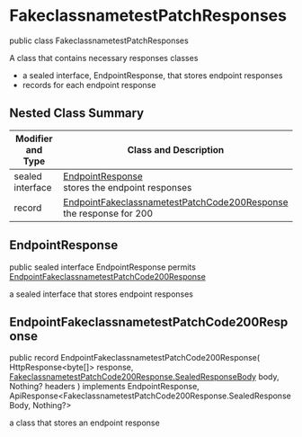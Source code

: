 # FakeclassnametestPatchResponses

public class FakeclassnametestPatchResponses

A class that contains necessary responses classes
- a sealed interface, EndpointResponse, that stores endpoint responses
- records for each endpoint response

## Nested Class Summary
| Modifier and Type | Class and Description |
| ----------------- | --------------------- |
| sealed interface | [EndpointResponse](#endpointresponse)<br> stores the endpoint responses |
| record | [EndpointFakeclassnametestPatchCode200Response](#endpointfakeclassnametestpatchcode200response)<br> the response for 200 |

## EndpointResponse
public sealed interface EndpointResponse permits<br>
[EndpointFakeclassnametestPatchCode200Response](#endpointfakeclassnametestpatchcode200response)

a sealed interface that stores endpoint responses

## EndpointFakeclassnametestPatchCode200Response
public record EndpointFakeclassnametestPatchCode200Response(
    HttpResponse<byte[]> response,
    [FakeclassnametestPatchCode200Response.SealedResponseBody](../../../paths/fakeclassnametest/patch/responses/FakeclassnametestPatchCode200Response.md#sealedresponsebody) body,
    Nothing? headers
) implements EndpointResponse, ApiResponse<FakeclassnametestPatchCode200Response.SealedResponseBody, Nothing?><br>

a class that stores an endpoint response

